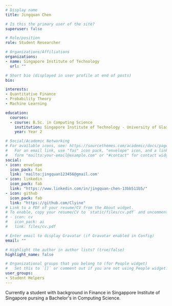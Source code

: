 ```yaml
---
# Display name
title: Jingquan Chen

# Is this the primary user of the site?
superuser: false

# Role/position
role: Student Researcher

# Organizations/Affiliations
organizations:
- name: Singapore Institute of Technology
  url: ""

# Short bio (displayed in user profile at end of posts)
bio: 

interests:
- Quantitative Finance
- Probability Theory
- Machine Learning

education:
  courses:
  - course: B.Sc. in Computing Science
    institution: Singapore Institute of Technology - University of Glasgow
    year: Year 2

# Social/Academic Networking
# For available icons, see: https://sourcethemes.com/academic/docs/page-builder/#icons
#   For an email link, use "fas" icon pack, "envelope" icon, and a link in the
#   form "mailto:your-email@example.com" or "#contact" for contact widget.
social:
- icon: envelope
  icon_pack: fas
  link: 'mailto:jingquan123456@gmail.com'
- icon: linkedin
  icon_pack: fab
  link: "https://www.linkedin.com/in/jingquan-chen-13bb511b5/"
- icon: github
  icon_pack: fab
  link: "https://github.com/Clyine"
# Link to a PDF of your resume/CV from the About widget.
# To enable, copy your resume/CV to `static/files/cv.pdf` and uncomment the lines below.
# - icon: cv
#   icon_pack: ai
#   link: files/cv.pdf

# Enter email to display Gravatar (if Gravatar enabled in Config)
email: ""

# Highlight the author in author lists? (true/false)
highlight_name: false

# Organizational groups that you belong to (for People widget)
#   Set this to `[]` or comment out if you are not using People widget.
user_groups:
- Student Helpers
---
```


Currently a student with background in Finance in Singappore Institute of Singapore pursing a Bachelor's in Computing Science.
